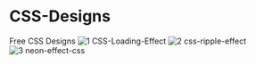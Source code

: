 # CSS-Designs
Free CSS Designs
![1  CSS-Loading-Effect](https://github.com/ccschoolsedu/CSS-Designs/assets/135714603/62c7d164-49dd-409f-92b0-f8c95cb6bea3)
![2  css-ripple-effect](https://github.com/ccschoolsedu/CSS-Designs/assets/135714603/f785b057-a503-45ea-9e6f-b35e099beb80)
![3  neon-effect-css](https://github.com/ccschoolsedu/CSS-Designs/assets/135714603/730ce6c4-6187-4fc7-b445-963f7c13df94)


